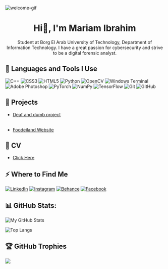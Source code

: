 ![welcome-gif](https://i.gifer.com/Ispx.gif)
<br>
<h1 align="center">Hi🫡, I'm Mariam Ibrahim</h1> 
<p align="center">
Student at Borg El Arab University of Technology, Department of Information Technology. I have a great passion for cybersecurity and strive to be a digital forensic analyst.  </p>

<h2>🚀 Languages and Tools I Use</h2>

![C++](https://img.shields.io/badge/c++-%2300599C.svg?style=for-the-badge&logo=c%2B%2B&logoColor=white) ![CSS3](https://img.shields.io/badge/css3-%231572B6.svg?style=for-the-badge&logo=css3&logoColor=white) ![HTML5](https://img.shields.io/badge/html5-%23E34F26.svg?style=for-the-badge&logo=html5&logoColor=white) ![Python](https://img.shields.io/badge/python-3670A0?style=for-the-badge&logo=python&logoColor=ffdd54) ![OpenCV](https://img.shields.io/badge/opencv-%23white.svg?style=for-the-badge&logo=opencv&logoColor=white) ![Windows Terminal](https://img.shields.io/badge/Windows%20Terminal-%234D4D4D.svg?style=for-the-badge&logo=windows-terminal&logoColor=white) ![Adobe Photoshop](https://img.shields.io/badge/adobe%20photoshop-%2331A8FF.svg?style=for-the-badge&logo=adobe%20photoshop&logoColor=white) ![PyTorch](https://img.shields.io/badge/PyTorch-%23EE4C2C.svg?style=for-the-badge&logo=PyTorch&logoColor=white) ![NumPy](https://img.shields.io/badge/numpy-%23013243.svg?style=for-the-badge&logo=numpy&logoColor=white) ![TensorFlow](https://img.shields.io/badge/TensorFlow-%23FF6F00.svg?style=for-the-badge&logo=TensorFlow&logoColor=white) ![Git](https://img.shields.io/badge/git-%23F05033.svg?style=for-the-badge&logo=git&logoColor=white) ![GitHub](https://img.shields.io/badge/github-%23121011.svg?style=for-the-badge&logo=github&logoColor=white)

<h2>🚀 Projects</h2>


- [Deaf and dumb project ](https://www.linkedin.com/posts/mariam-ibrahim-b95743307_aetaecaezaewaehabraepaewaesaeyabraeuaepaetaehaev-activity-7211097604812599296-RlSz?utm_source=share&utm_medium=member_android) <br><br>
  
- [Foodeiland Website ](https://www.linkedin.com/posts/mariam-ibrahim-b95743307_webdevelopment-collegeprojects-programming-activity-7278684749198471168-P2T0?utm_source=share&utm_medium=member_android12599296-RlSz?utm_source=share&utm_medium=member_android)


## 📄 CV
- [Click Here](https://drive.google.com/file/d/11SkAwco3QvSeUy1pL-jBQxHjmFFe7MjU/view?usp=drivesdk)


<h2>⚡️ Where to Find Me</h2>
<p>
  <a target="_blank" href="https://www.linkedin.com/in/mariam-ibrahim-b95743307" style="display: inline-block;">
    <img src="https://img.shields.io/badge/LinkedIn-0a77b6?style=for-the-badge&logo=linkedin&logoColor=white" alt="LinkedIn" />
  </a>
  <a target="_blank" href="https://www.instagram.com/mariam.ebrahim55" style="display: inline-block;">
    <img src="https://img.shields.io/badge/Instagram-F35369?style=for-the-badge&logo=instagram&logoColor=white" alt="Instagram" />
  </a>
  <a target="_blank" href="https://www.behance.net/mariem24" style="display: inline-block;">
    <img src="https://img.shields.io/badge/Behance-000000?style=for-the-badge&logo=behance&logoColor=white" alt="Behance" />
  </a>
  <a target="_blank" href="https://www.facebook.com/share/15eVXJCdL9/" style="display: inline-block;">
    <img src="https://img.shields.io/badge/Facebook-1877F2?style=for-the-badge&logo=facebook&logoColor=white" alt="Facebook" />
  </a>
</p>



## 📊 GitHub Stats:
![My GitHub Stats](https://github-readme-stats.vercel.app/api?username=mariomaibrahim&show_icons=true&theme=radical)

![Top Langs](https://github-readme-stats.vercel.app/api/top-langs/?username=mariomaibrahim&layout=compact&theme=radical)



## 🏆 GitHub Trophies
![](https://github-profile-trophy.vercel.app/?username=mariomaibrahim&theme=radical&no-frame=false&no-bg=true&margin-w=4)

